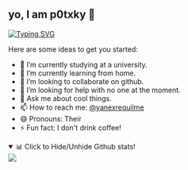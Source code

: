 ## yo, I am p0txky 👾

[![Typing SVG](https://readme-typing-svg.herokuapp.com/?font=Pacifico&&size=28&width=500&color=09812d&lines=I'm+a+beginner...;I+💜+Open+Source)](https://git.io/typing-svg)

Here are some ideas to get you started:

- 🔭 I’m currently studying at a university.
- 🌱 I’m currently learning from home.
- 👯 I’m looking to collaborate on github.
- 🤔 I’m looking for help with no one at the moment.
- 💬 Ask me about cool things.
- 📫 How to reach me: [@yanexrequilme](https://twitter.com/yanexrequilme)
- 😄 Pronouns: Their
- ⚡ Fun fact: I don't drink coffee!

<details open>
  <summary> 📊 Click to Hide/Unhide Github stats!</summary>
   <img style="float:left;padding-right:20px;" src="https://github-readme-stats.vercel.app/api/top-langs/?username=p0txky&layout=compact&border_radius=25px&theme=onedark">
</details
  
